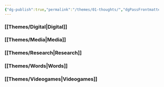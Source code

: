 ```yaml
---
{"dg-publish":true,"permalink":"/themes/01-thoughts/","dgPassFrontmatter":true}
---
```


### [[Themes/Digital\|Digital]]

### [[Themes/Media\|Media]]

### [[Themes/Research\|Research]]

### [[Themes/Words\|Words]]

### [[Themes/Videogames\|Videogames]]